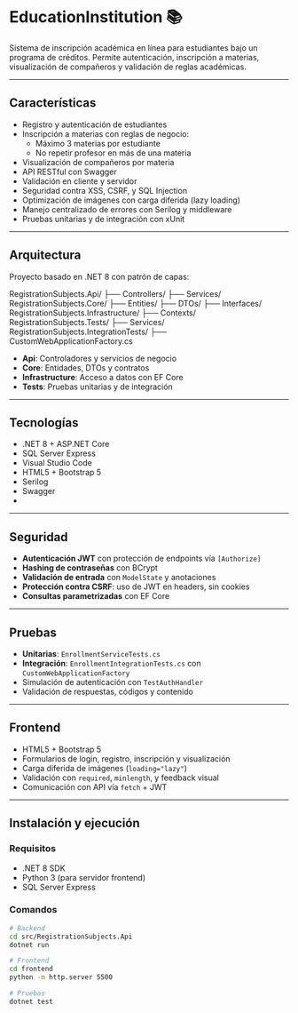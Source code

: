 # EducationInstitution 📚

Sistema de inscripción académica en línea para estudiantes bajo un programa de créditos. Permite autenticación, inscripción a materias, visualización de compañeros y validación de reglas académicas.

---

## Características

- Registro y autenticación de estudiantes
- Inscripción a materias con reglas de negocio:
  - Máximo 3 materias por estudiante
  - No repetir profesor en más de una materia
- Visualización de compañeros por materia
- API RESTful con Swagger
- Validación en cliente y servidor
- Seguridad contra XSS, CSRF, y SQL Injection
- Optimización de imágenes con carga diferida (lazy loading)
- Manejo centralizado de errores con Serilog y middleware
- Pruebas unitarias y de integración con xUnit

---

## Arquitectura

Proyecto basado en .NET 8 con patrón de capas:

RegistrationSubjects.Api/ 
    ├── Controllers/ 
    ├── Services/ 
RegistrationSubjects.Core/ 
    ├── Entities/ 
    ├── DTOs/ 
    ├── Interfaces/ 
RegistrationSubjects.Infrastructure/ 
    ├── Contexts/ 
RegistrationSubjects.Tests/ 
    ├── Services/ 
RegistrationSubjects.IntegrationTests/ 
    ├── CustomWebApplicationFactory.cs

- **Api**: Controladores y servicios de negocio
- **Core**: Entidades, DTOs y contratos
- **Infrastructure**: Acceso a datos con EF Core
- **Tests**: Pruebas unitarias y de integración

---

## Tecnologías

- .NET 8 + ASP.NET Core
- SQL Server Express
- Visual Studio Code
- HTML5 + Bootstrap 5
- Serilog
- Swagger
-

---

## Seguridad

- **Autenticación JWT** con protección de endpoints vía `[Authorize]`
- **Hashing de contraseñas** con BCrypt
- **Validación de entrada** con `ModelState` y anotaciones
- **Protección contra CSRF**: uso de JWT en headers, sin cookies
- **Consultas parametrizadas** con EF Core 

---

## Pruebas

- **Unitarias**: `EnrollmentServiceTests.cs`
- **Integración**: `EnrollmentIntegrationTests.cs` con `CustomWebApplicationFactory`
- Simulación de autenticación con `TestAuthHandler`
- Validación de respuestas, códigos y contenido

---

## Frontend

- HTML5 + Bootstrap 5
- Formularios de login, registro, inscripción y visualización
- Carga diferida de imágenes (`loading="lazy"`)
- Validación con `required`, `minlength`, y feedback visual
- Comunicación con API vía `fetch` + JWT

---

## Instalación y ejecución

### Requisitos

- .NET 8 SDK
- Python 3 (para servidor frontend)
- SQL Server Express

### Comandos

```bash
# Backend
cd src/RegistrationSubjects.Api
dotnet run

# Frontend
cd frontend
python -m http.server 5500

# Pruebas
dotnet test
